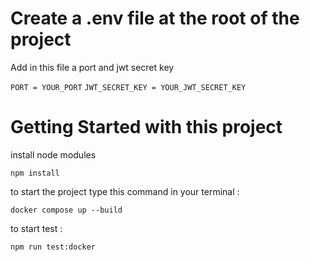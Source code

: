 # Create a .env file at the root of the project

Add in this file a port and jwt secret key

`PORT = YOUR_PORT`
`JWT_SECRET_KEY = YOUR_JWT_SECRET_KEY`

# Getting Started with this project

install node modules

`npm install`

to start the project type this command in your terminal :

`docker compose up --build`

to start test :

`npm run test:docker`
